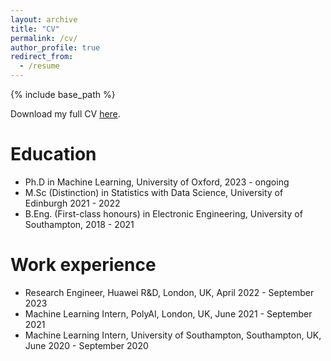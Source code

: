 ```yaml
---
layout: archive
title: "CV"
permalink: /cv/
author_profile: true
redirect_from:
  - /resume
---
```


{% include base_path %}

Download my full CV [here](http://academicpages.github.io/files/JuliuszZiomek_resume.pdf).

Education
======
* Ph.D in Machine Learning, University of Oxford, 2023 - ongoing
* M.Sc (Distinction) in Statistics with Data Science, University of Edinburgh 2021 - 2022
* B.Eng. (First-class honours) in Electronic Engineering, University of Southampton, 2018 - 2021

Work experience
======
* Research Engineer, Huawei R&D, London, UK, April 2022 - September 2023
* Machine Learning Intern, PolyAI, London, UK, June 2021 - September 2021
* Machine Learning Intern, University of Southampton, Southampton, UK, June 2020 - September 2020
